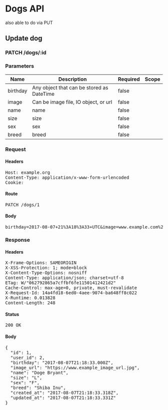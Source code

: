 # Dogs API

also able to do via PUT

## Update dog

### PATCH /dogs/:id

### Parameters

| Name | Description | Required | Scope |
|------|-------------|----------|-------|
| birthday | Any object that can be stored as DateTime | false |  |
| image | Can be image file, IO object, or url | false |  |
| name |  name | false |  |
| size |  size | false |  |
| sex |  sex | false |  |
| breed |  breed | false |  |

### Request

#### Headers

<pre>Host: example.org
Content-Type: application/x-www-form-urlencoded
Cookie: </pre>

#### Route

<pre>PATCH /dogs/1</pre>

#### Body

<pre>birthday=2017-08-07+21%3A18%3A33+UTC&image=www.example.com%2Fpickles.jpg&name=Doge+Bryant&size=L&sex=F&breed=Shiba+Inu</pre>

### Response

#### Headers

<pre>X-Frame-Options: SAMEORIGIN
X-XSS-Protection: 1; mode=block
X-Content-Type-Options: nosniff
Content-Type: application/json; charset=utf-8
ETag: W/&quot;062792865a7cffbf6fe11501412421d2&quot;
Cache-Control: max-age=0, private, must-revalidate
X-Request-Id: 14a4fd18-6ed0-4aee-9074-ba648ff8c022
X-Runtime: 0.013828
Content-Length: 248</pre>

#### Status

<pre>200 OK</pre>

#### Body

<pre>{
  "id": 1,
  "user_id": 2,
  "birthday": "2017-08-07T21:18:33.000Z",
  "image_url": "https://www.example_image_url.jpg",
  "name": "Doge Bryant",
  "size": "L",
  "sex": "F",
  "breed": "Shiba Inu",
  "created_at": "2017-08-07T21:18:33.318Z",
  "updated_at": "2017-08-07T21:18:33.331Z"
}</pre>
